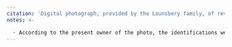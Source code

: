 ```yaml
---
citation: 'Digital photograph, provided by the Lounsbery family, of reverse side of print photograph "Cleaning the Congregational Church" in possession of the Lounsbery family.'
notes: >-

  - According to the present owner of the photo, the identifications were written by [Charles Richard Lounsbery Jr.](https://www.findagrave.com/memorial/91583288/charles-richard-lounsbery) (24 Apr 1916 to 06 Jun 2012).
---
```

